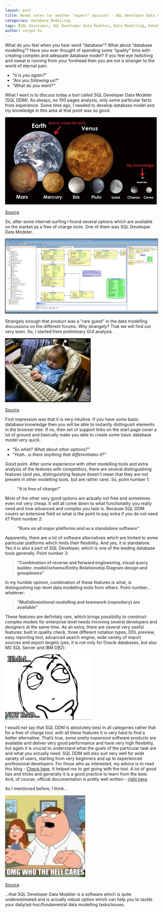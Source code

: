 ```yaml
---
layout: post
title: Noobs notes (or another "expert" opinion) - SQL Developer Data Modeler - It is sexy, but nobody knows it
categories: Database_Modelling
tags: [SQL Developer, SQL Developer Data Modeler, Data Modelling, Database Modelling, Noobs notes]
author: sergei-ko
---
```


What do you feel when you hear word “database”? What about “database modelling”? Have you ever thought of spending some “quality” time with creating complex and adequate database model? If you feel eye twitching and sweat is running from your forehead then you are not a stranger to the world of eternal pain.

+ *"It is you again?"*
+ *"Are you following us?"*
+ *"What do you want?”*

What I want is to discuss today a tool called SQL Developer Data Modeler (SQL DDM). As always, no 100 pages analysis, only some particular facts from experience. Some time ago, I needed to develop database model and my knowledge in this area at that point was so good.

![](/images/2016-12-06-SQL_Developer_Data_Modeler_It_is_sexy_but_nobody_knows_it/Planets.jpg)

[Source][1]

So, after some internet surfing I found several options which are available on the market as a free of charge tools. One of them was SQL Developer Data Modeler.

![](/images/2016-12-06-SQL_Developer_Data_Modeler_It_is_sexy_but_nobody_knows_it/SQLModeler.jpg)

Strangely enough that product was a “rare guest” in the data modelling discussions on the different forums. Why strangely? That we will find out very soon. So, I started from preliminary GUI analysis.

![](/images/2016-12-06-SQL_Developer_Data_Modeler_It_is_sexy_but_nobody_knows_it/BabyPC.jpg)

[Source][2]

First impression was that it is very intuitive. If you have some basic database knowledge then you will be able to instantly distinguish elements in the browser tree. If no, then set of support links on the start page cover a lot of ground and basically make you able to create some basic database model very quick.

+ *"So what? What about other options?"*
+ *"Yeah…is there anything that differentiates it?"*

Good point. After some experience with other modelling tools and extra analysis of the features with competitors, there are several distinguishing features (and yes, distinguishing feature doesn’t mean that they are not present in other modelling tools, but are rather rare).
So, point number 1:

> **“It is free of charge!”**

Most of the other very good options are actually not free and sometimes even not very cheap. It will all come down to what functionality you really need and how advanced and complex you task is. Because SQL DDM covers an extensive field so what is the point to pay extra if you do not need it?
Point number 2:

> **“Runs on all major platforms and as a standalone software”**

Apparently, there are a lot of software alternatives which are limited to some particular platforms which limits their flexibility. And yes, it is standalone. Yes it is also a part of SQL Developer, which is one of the leading database tools generally.
Point number 3:

> **“Combination of reverse and forward engineering, visual query builder, model/schema/Entity Relationship Diagram design and groupboxes”**

In my humble opinion, combination of these features is what, is distinguishing top-level data modelling tools from others.
Point number…whatever:

> **“Multidimentional modelling and teamwork (repository) are available”**

These features are definitely rare, which brings possibility to construct complex models for enterprise level needs involving several developers and designers at the same time.
As an extra, there are several very useful features: built in quality check, three different notation types, DDL preview, easy reporting tool, advanced search engine, wide variety of import sources and export targets (yes, it is not only for Oracle databases, but also MS SQL Server and IBM DB2).

![](/images/2016-12-06-SQL_Developer_Data_Modeler_It_is_sexy_but_nobody_knows_it/NotBad.jpg)

I would not say that SQL DDM is absolutely best in all categories rather that for a free of charge tool, with all these features it is very hard to find a better alternative. That’s true, some pretty expensive software products are available and deliver very good performance and have very high flexibility, but again it is crucial to understand what the goals of the particular task are and what you actually need. SQL DDM will also suit very well for wide variety of users, starting from very beginners and up to experienced professional developers.
For those who as interested, my advice is to read this blog - [Check here][3]. It helped me to get going with the tool. A lot of good tips and tricks and generally it is a good practice to learn from the best. And, of course, official documentation is pretty well written - [right here][4].

As I mentioned before, I think…

![](/images/2016-12-06-SQL_Developer_Data_Modeler_It_is_sexy_but_nobody_knows_it/WhoCares.jpg)

[Source][5]

…that SQL Developer Data Modeler is a software which is quite underestimated and is actually robust option which can help you to tackle your daily/ad-hoc/fundamental data modelling tasks/issues.


[1]: http://www.darkroastedblend.com/2007/01/stars-planets-scale-comparison.html
[2]: http://www.complex.com/pop-culture/2013/04/gallery-babies-using-technology/9
[3]: http://www.thatjeffsmith.com/data-modeling/
[4]: http://docs.oracle.com/cd/E37547_01/tutorials/tut_ide/tut_ide.html
[5]: http://www.quickmeme.com/meme/3rkpgw
